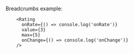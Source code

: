 Breadcrumbs example:
```
    <Rating
      onRate={() => console.log('onRate')}
      value={3}
      max={5}
      onChange={() => console.log('onChange')}
    />
```
